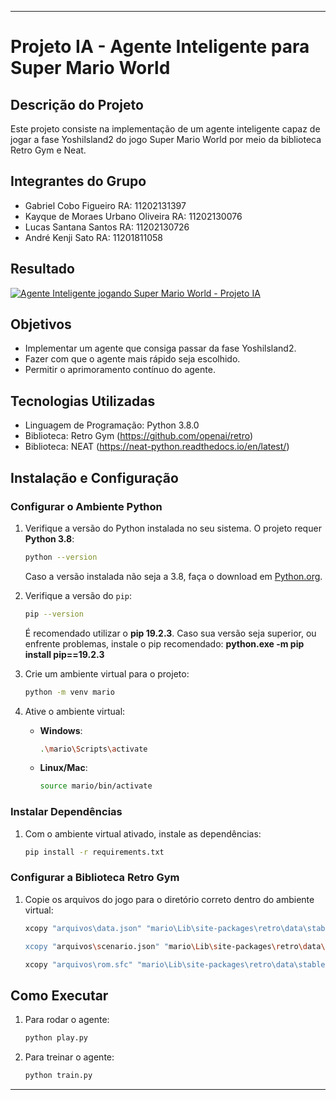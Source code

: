 
---

# Projeto IA - Agente Inteligente para Super Mario World

## Descrição do Projeto

Este projeto consiste na implementação de um agente inteligente capaz de jogar a fase Yoshilsland2 do jogo Super Mario World por meio da biblioteca Retro Gym e Neat.

## Integrantes do Grupo

- Gabriel Cobo Figueiro RA: 11202131397
- Kayque de Moraes Urbano Oliveira RA: 11202130076
- Lucas Santana Santos RA: 11202130726
- André Kenji Sato RA: 11201811058

## Resultado
[![Agente Inteligente jogando Super Mario World - Projeto IA
](https://img.youtube.com/vi/HZQTkN1S9kk/0.jpg)](https://www.youtube.com/watch?v=HZQTkN1S9kk)


## Objetivos

- Implementar um agente que consiga passar da fase Yoshilsland2.
- Fazer com que o agente mais rápido seja escolhido.
- Permitir o aprimoramento contínuo do agente.

## Tecnologias Utilizadas

- Linguagem de Programação: Python 3.8.0
- Biblioteca: Retro Gym (https://github.com/openai/retro)
- Biblioteca: NEAT (https://neat-python.readthedocs.io/en/latest/)

## Instalação e Configuração

### Configurar o Ambiente Python

1. Verifique a versão do Python instalada no seu sistema. O projeto requer **Python 3.8**:
   ```bash
   python --version
   ```
   Caso a versão instalada não seja a 3.8, faça o download em [Python.org](https://www.python.org/).

2. Verifique a versão do `pip`:
   ```bash
   pip --version
   ```
   É recomendado utilizar o **pip 19.2.3**.
   Caso sua versão seja superior, ou enfrente problemas, instale o pip recomendado: **python.exe -m pip install pip==19.2.3**


3. Crie um ambiente virtual para o projeto:
   ```bash
   python -m venv mario
   ```

4. Ative o ambiente virtual:
   - **Windows**:
     ```bash
     .\mario\Scripts\activate
     ```
   - **Linux/Mac**:
     ```bash
     source mario/bin/activate
     ```

### Instalar Dependências

1. Com o ambiente virtual ativado, instale as dependências:
   ```bash
   pip install -r requirements.txt
   ```

### Configurar a Biblioteca Retro Gym

1. Copie os arquivos do jogo para o diretório correto dentro do ambiente virtual:
   ```bash
   xcopy "arquivos\data.json" "mario\Lib\site-packages\retro\data\stable\SuperMarioWorld-Snes\" /Y

   xcopy "arquivos\scenario.json" "mario\Lib\site-packages\retro\data\stable\SuperMarioWorld-Snes\" /Y

   xcopy "arquivos\rom.sfc" "mario\Lib\site-packages\retro\data\stable\SuperMarioWorld-Snes\" /Y

   ```

## Como Executar

1. Para rodar o agente:
   ```bash
   python play.py
   ```

2. Para treinar o agente:
   ```bash
   python train.py
   ```

---
